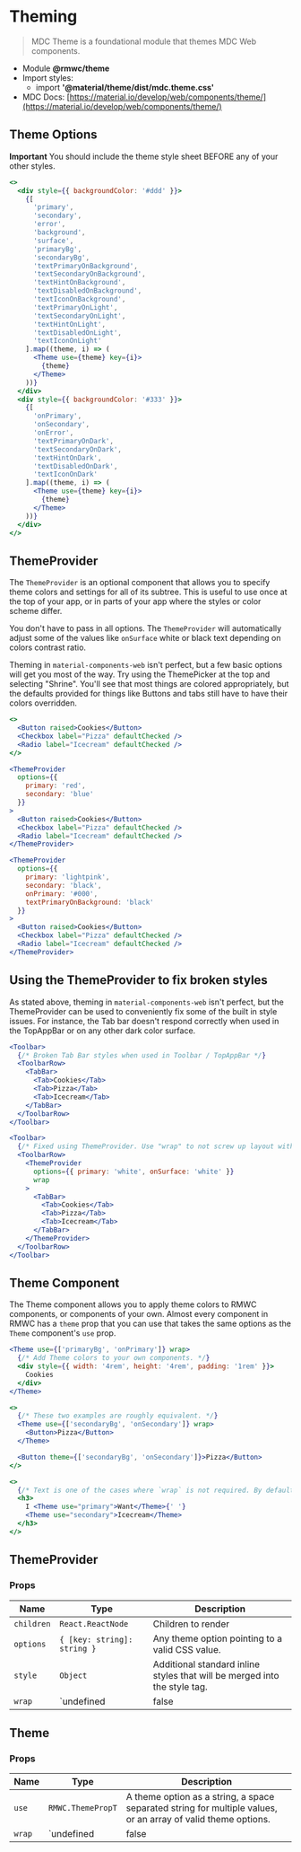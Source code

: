 # Theming

> MDC Theme is a foundational module that themes MDC Web components.

- Module **@rmwc/theme**
- Import styles:
  - import **'@material/theme/dist/mdc.theme.css'**
- MDC Docs: [https://material.io/develop/web/components/theme/](https://material.io/develop/web/components/theme/)

## Theme Options

**Important** You should include the theme style sheet BEFORE any of your other styles.

```jsx
<>
  <div style={{ backgroundColor: '#ddd' }}>
    {[
      'primary',
      'secondary',
      'error',
      'background',
      'surface',
      'primaryBg',
      'secondaryBg',
      'textPrimaryOnBackground',
      'textSecondaryOnBackground',
      'textHintOnBackground',
      'textDisabledOnBackground',
      'textIconOnBackground',
      'textPrimaryOnLight',
      'textSecondaryOnLight',
      'textHintOnLight',
      'textDisabledOnLight',
      'textIconOnLight'
    ].map((theme, i) => (
      <Theme use={theme} key={i}>
        {theme}
      </Theme>
    ))}
  </div>
  <div style={{ backgroundColor: '#333' }}>
    {[
      'onPrimary',
      'onSecondary',
      'onError',
      'textPrimaryOnDark',
      'textSecondaryOnDark',
      'textHintOnDark',
      'textDisabledOnDark',
      'textIconOnDark'
    ].map((theme, i) => (
      <Theme use={theme} key={i}>
        {theme}
      </Theme>
    ))}
  </div>
</>
```

## ThemeProvider

The `ThemeProvider` is an optional component that allows you to specify theme colors and settings for all of its subtree. This is useful to use once at the top of your app, or in parts of your app where the styles or color scheme differ.

You don't have to pass in all options. The `ThemeProvider` will automatically adjust some of the values like `onSurface` white or black text depending on colors contrast ratio.

Theming in `material-components-web` isn't perfect, but a few basic options will get you most of the way. Try using the ThemePicker at the top and selecting "Shrine". You'll see that most things are colored appropriately, but the defaults provided for things like Buttons and tabs still have to have their colors overridden.

```jsx
<>
  <Button raised>Cookies</Button>
  <Checkbox label="Pizza" defaultChecked />
  <Radio label="Icecream" defaultChecked />
</>
```

```jsx
<ThemeProvider
  options={{
    primary: 'red',
    secondary: 'blue'
  }}
>
  <Button raised>Cookies</Button>
  <Checkbox label="Pizza" defaultChecked />
  <Radio label="Icecream" defaultChecked />
</ThemeProvider>
```

```jsx
<ThemeProvider
  options={{
    primary: 'lightpink',
    secondary: 'black',
    onPrimary: '#000',
    textPrimaryOnBackground: 'black'
  }}
>
  <Button raised>Cookies</Button>
  <Checkbox label="Pizza" defaultChecked />
  <Radio label="Icecream" defaultChecked />
</ThemeProvider>
```

## Using the ThemeProvider to fix broken styles

As stated above, theming in `material-components-web` isn't perfect, but the ThemeProvider can be used to conveniently fix some of the built in style issues. For instance, the Tab bar doesn't respond correctly when used in the TopAppBar or on any other dark color surface.

```jsx
<Toolbar>
  {/* Broken Tab Bar styles when used in Toolbar / TopAppBar */}
  <ToolbarRow>
    <TabBar>
      <Tab>Cookies</Tab>
      <Tab>Pizza</Tab>
      <Tab>Icecream</Tab>
    </TabBar>
  </ToolbarRow>
</Toolbar>
```

```jsx
<Toolbar>
  {/* Fixed using ThemeProvider. Use "wrap" to not screw up layout with an extra div. */}
  <ToolbarRow>
    <ThemeProvider
      options={{ primary: 'white', onSurface: 'white' }}
      wrap
    >
      <TabBar>
        <Tab>Cookies</Tab>
        <Tab>Pizza</Tab>
        <Tab>Icecream</Tab>
      </TabBar>
    </ThemeProvider>
  </ToolbarRow>
</Toolbar>
```

## Theme Component

The Theme component allows you to apply theme colors to RMWC components, or components of your own. Almost every component in RMWC has a `theme` prop that you can use that takes the same options as the `Theme` component's `use` prop.

```jsx
<Theme use={['primaryBg', 'onPrimary']} wrap>
  {/* Add Theme colors to your own components. */}
  <div style={{ width: '4rem', height: '4rem', padding: '1rem' }}>
    Cookies
  </div>
</Theme>
```

```jsx
<>
  {/* These two examples are roughly equivalent. */}
  <Theme use={['secondaryBg', 'onSecondary']} wrap>
    <Button>Pizza</Button>
  </Theme>

  <Button theme={['secondaryBg', 'onSecondary']}>Pizza</Button>
</>
```

```jsx
<>
  {/* Text is one of the cases where `wrap` is not required. By default `Theme` will insert `span` tags. */}
  <h3>
    I <Theme use="primary">Want</Theme>{' '}
    <Theme use="secondary">Icecream</Theme>
  </h3>
</>
```

## ThemeProvider
### Props

| Name | Type | Description |
|------|------|-------------|
| `children` | `React.ReactNode` | Children to render |
| `options` | `{ [key: string]: string }` | Any theme option pointing to a valid CSS value. |
| `style` | `Object` | Additional standard inline styles that will be merged into the style tag. |
| `wrap` | `undefined | false | true` | Instead of injecting a div tag, wrap a child component by merging the theme styles directly onto it. Useful when you don't want to mess with layout. |


## Theme
### Props

| Name | Type | Description |
|------|------|-------------|
| `use` | `RMWC.ThemePropT` | A theme option as a string, a space separated string for multiple values, or an array of valid theme options. |
| `wrap` | `undefined | false | true` | Collapse the styles directly onto the child component. This eliminates the need for a wrapping `span` element and may be required for applying things like background-colors. |


